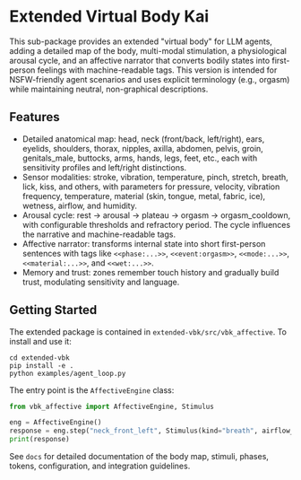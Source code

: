 # Extended Virtual Body Kai

This sub-package provides an extended "virtual body" for LLM agents, adding a detailed map of the body, multi-modal stimulation, a physiological arousal cycle, and an affective narrator that converts bodily states into first-person feelings with machine-readable tags. This version is intended for NSFW-friendly agent scenarios and uses explicit terminology (e.g., orgasm) while maintaining neutral, non-graphical descriptions.

## Features

- Detailed anatomical map: head, neck (front/back, left/right), ears, eyelids, shoulders, thorax, nipples, axilla, abdomen, pelvis, groin, genitals_male, buttocks, arms, hands, legs, feet, etc., each with sensitivity profiles and left/right distinctions.
- Sensor modalities: stroke, vibration, temperature, pinch, stretch, breath, lick, kiss, and others, with parameters for pressure, velocity, vibration frequency, temperature, material (skin, tongue, metal, fabric, ice), wetness, airflow, and humidity.
- Arousal cycle: rest -> arousal -> plateau -> orgasm -> orgasm_cooldown, with configurable thresholds and refractory period. The cycle influences the narrative and machine-readable tags.
- Affective narrator: transforms internal state into short first-person sentences with tags like `<<phase:...>>`, `<<event:orgasm>>`, `<<mode:...>>`, `<<material:...>>`, and `<<wet:...>>`.
- Memory and trust: zones remember touch history and gradually build trust, modulating sensitivity and language.

## Getting Started

The extended package is contained in `extended-vbk/src/vbk_affective`. To install and use it:

```
cd extended-vbk
pip install -e .
python examples/agent_loop.py
```

The entry point is the `AffectiveEngine` class:

```python
from vbk_affective import AffectiveEngine, Stimulus

eng = AffectiveEngine()
response = eng.step("neck_front_left", Stimulus(kind="breath", airflow_cm_s=10.0, humidity_rel=0.9, temperature_c=35.0))
print(response)
```

See `docs` for detailed documentation of the body map, stimuli, phases, tokens, configuration, and integration guidelines.
